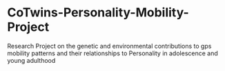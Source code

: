 # CoTwins-Personality-Mobility-Project
Research Project on the genetic and environmental contributions to gps mobility patterns and their relationships to Personality in adolescence and young adulthood
